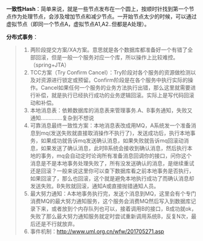 **一致性Hash**：简单来说，就是一些节点发布在一个圆上，按顺时针找到第一个节点作为处理节点，会涉及增加节点和减少节点。一开始节点太少的时候，可以通过虚拟节点（即同一个节点A，虚拟节点A1,A2..但都是A处理）。

**分布式事务**：

> 1. 两阶段提交方案/XA方案。意思就是各个数据库都准备好一个有错了全部回滚，但是一般一个服务对应一个库，所以操作上比较难控。（spring+JTA）
> 2. TCC方案（Try Confirm Cancel）：Try阶段对各个服务的资源做检测以及对资源进行锁定或预留。Confirm阶段是在各个服务中执行实际的操作。Cancel如果任何一个服务的业务方法执行出错，那么这里就需要进行补偿，就是执行已经执行成功的业务逻辑回滚。实际上是写代码回滚动和补偿。
> 3. 本地消息表：依赖数据库的消息表来管理事务.A、B事务通知，失败又通知..............复杂到不想说
> 4. 可靠消息最终一致性方案：本地消息表改成用MQ，A系统发一个准备消息到mq(发送失败就直接取消操作不执行了)，发送成功后，执行本地事务，如果成功就告诉mq发送确认消息，如果失败就告诉mq回滚动消息，如果发送了确认消息，此时B系统会接收到确认消息，然后执行本地的事务，mq会自动定时论询所有准备消息回调你的接口，问你这个消息是不是本地事务处理失败了，所有没发送确认的消息，是继续重试还是回滚？一般来说这里你可以查下数据库看之前本地事务是否执行，如果回滚了，那么也回滚，这个就是避免本地执行成功了而确认消息却发送失败。B失败就回滚，通知A或直接抛错通知人员。
> 5. 最大努力通知：A本地事务执行完，发送个消息到MQ，这里会有个专门消费MQ的最大努力通知服务，这个服务会消费MQ然后写入到数据库记录下来，或者放到个内存队列也可以，接着调用B的接口，B成功就ok，失败了那么最大努力通知服务就定时尝试重新调用系统B，反复N次，最后还是不行就放弃。
> 6. 事件机制：http://www.uml.org.cn/wfw/201705271.asp

